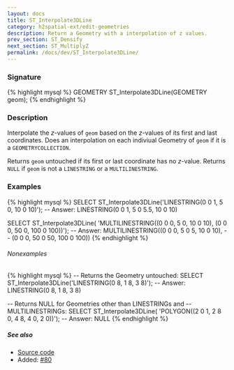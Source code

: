 ```yaml
---
layout: docs
title: ST_Interpolate3DLine
category: h2spatial-ext/edit-geometries
description: Return a Geometry with a interpolation of z values.
prev_section: ST_Densify
next_section: ST_MultiplyZ
permalink: /docs/dev/ST_Interpolate3DLine/
---
```


### Signature

{% highlight mysql %}
GEOMETRY ST_Interpolate3DLine(GEOMETRY geom);
{% endhighlight %}

### Description

Interpolate the *z*-values of `geom` based on the *z*-values of its
first and last coordinates.
Does an interpolation on each indiviual Geometry of `geom` if it is
a `GEOMETRYCOLLECTION`.

Returns `geom` untouched if its first or last coordinate has no
*z*-value.
Returns `NULL` if `geom` is not a `LINESTRING` or a
`MULTILINESTRING`.

### Examples

{% highlight mysql %}
SELECT ST_Interpolate3DLine('LINESTRING(0 0 1, 5 0, 10 0 10)');
-- Answer:                   LINESTRING(0 0 1, 5 0 5.5, 10 0 10)

SELECT ST_Interpolate3DLine(
          'MULTILINESTRING((0 0 0, 5 0, 10 0 10),
                           (0 0 0, 50 0, 100 0 100))');
-- Answer: MULTILINESTRING((0 0 0, 5 0 5, 10 0 10),
--                         (0 0 0, 50 0 50, 100 0 100))
{% endhighlight %}

###### Nonexamples

{% highlight mysql %}
-- Returns the Geometry untouched:
SELECT ST_Interpolate3DLine('LINESTRING(0 8, 1 8, 3 8)');
-- Answer: LINESTRING(0 8, 1 8, 3 8)

-- Returns NULL for Geometries other than LINESTRINGs and
-- MULTILINESTRINGs:
SELECT ST_Interpolate3DLine(
            'POLYGON((2 0 1, 2 8 0, 4 8, 4 0, 2 0))');
-- Answer: NULL
{% endhighlight %}

##### See also

* <a href="https://github.com/irstv/H2GIS/blob/master/h2spatial-ext/src/main/java/org/h2gis/h2spatialext/function/spatial/edit/ST_Interpolate3DLine.java" target="_blank">Source code</a>
* Added: <a href="https://github.com/irstv/H2GIS/pull/80" target="_blank">#80</a>
